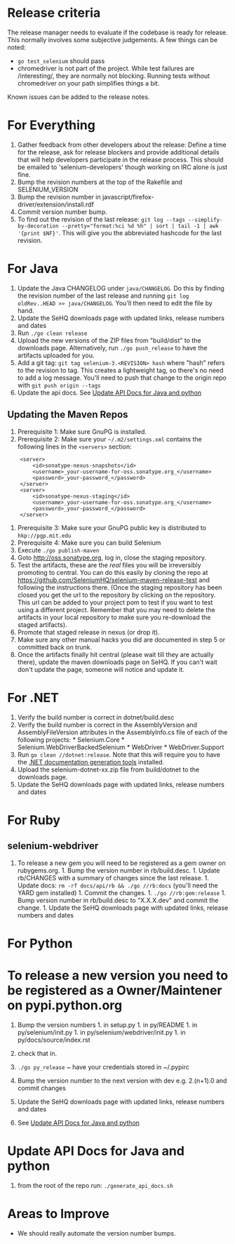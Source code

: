 

# Release criteria

The release manager needs to evaluate if the codebase is ready for release. This normally involves some subjective judgements. A few things can be noted:

  * `go test_selenium` should pass
  * chromedriver is not part of the project. While test failures are /interesting/, they are normally not blocking. Running tests without chromedriver on your path simplifies things a bit.

Known issues can be added to the release notes.

# For Everything

  1. Gather feedback from other developers about the release: Define a time for the release, ask for release blockers and provide additional details that will help developers participate in the release process. This should be emailed to  'selenium-developers' though working on IRC alone is just fine.
  1. Bump the revision numbers at the top of the Rakefile and SELENIUM_VERSION
  1. Bump the revision number in javascript/firefox-driver/extension/install.rdf
  1. Commit version number bump.
  1. To find out the revision of the last release: `git log --tags --simplify-by-decoration --pretty="format:%ci %d %h" | sort | tail -1 | awk '{print $NF}'`. This will give you the abbreviated hashcode for the last revision.

# For Java

  1. Update the Java CHANGELOG under `java/CHANGELOG`. Do this by finding the revision number of the last release and running `git log oldRev..HEAD >> java/CHANGELOG`. You'll then need to edit the file by hand.
  1. Update the SeHQ downloads page with updated links, release numbers and dates
  1. Run `./go clean release`
  1. Upload the new versions of the ZIP files from "build/dist" to the downloads page. Alternatively, run `./go push_release` to have the artifacts uploaded for you.
  1. Add a git tag: `git tag selenium-3.<REVISION> hash` where "hash" refers to the revision to tag. This creates a lightweight tag, so there's no need to add a log message. You'll need to push that change to the origin repo with `git push origin --tags`
  1. Update the api docs. See [Update API Docs for Java and python](#update-api-docs-for-java-and-python)



## Updating the Maven Repos

  1. Prerequisite 1: Make sure GnuPG is installed.
  1. Prerequisite 2: Make sure your `~/.m2/settings.xml` contains the following lines in the `<servers>` section:
```
    <server>
        <id>sonatype-nexus-snapshots</id>
        <username>_your-username-for-oss.sonatype.org_</username>
        <password>_your-password_</password>
    </server>
    <server>
        <id>sonatype-nexus-staging</id>
        <username>_your-username-for-oss.sonatype.org_</username>
        <password>_your-password_</password>
    </server>
```
  1. Prerequisite 3: Make sure your GnuPG public key is distributed to `hkp://pgp.mit.edu`
  1. Prerequisite 4: Make sure you can build Selenium
  1. Execute `./go publish-maven`
  1. Goto http://oss.sonatype.org, log in, close the staging repository.
  1. Test the artifacts, these are the _real_ files you will be irreversibly promoting to central. You can do this easily by cloning the repo at https://github.com/SeleniumHQ/selenium-maven-release-test and following the instructions there. (Once the staging repository has been closed you get the url to the repository by clicking on the repository. This url can be added to your project pom to test if you want to test using a different project. Remember that you may need to delete the artifacts in your local repository to make sure you re-download the staged artifacts).
  1. Promote that staged release in nexus (or drop it).
  1. Make sure any other manual hacks you did are documented in step 5 or committed back on trunk.
  1. Once the artifacts finally hit central (please wait till they are actually there), update the maven downloads page on SeHQ. If you can't wait don't update the page, someone will notice and update it.

# For .NET

  1. Verify the build number is correct in dotnet/build.desc
  1. Verify the build number is correct in the AssemblyVersion and AssemblyFileVersion attributes in the AssemblyInfo.cs file of each of the following projects:
    * Selenium.Core
    * Selenium.WebDriverBackedSelenium
    * WebDriver
    * WebDriver.Support
  1. Run `go clean //dotnet:release`. Note that this will require you to have the [.NET documentation generation tools](http://shfb.codeplex.com) installed.
  1. Upload the selenium-dotnet-xx.zip file from build/dotnet to the downloads page.
  1. Update the SeHQ downloads page with updated links, release numbers and dates

# For Ruby

## selenium-webdriver

  1. To release a new gem you will need to be registered as a gem owner on rubygems.org.
    1. Bump the version number in rb/build.desc.
    1. Update rb/CHANGES with a summary of changes since the last release.
    1. Update docs: `rm -rf docs/api/rb && ./go //rb:docs` (you'll need the YARD gem installed)
    1. Commit the changes.
    1. `./go //rb:gem:release`
    1. Bump version number in rb/build.desc to "X.X.X.dev" and commit the change.
    1. Update the SeHQ downloads page with updated links, release numbers and dates

# For Python
# To release a new version you need to be registered as a Owner/Maintener on pypi.python.org
  1. Bump the version numbers
    1. in setup.py
    1. in py/README
    1. in py/selenium/init.py
    1. in py/selenium/webdriver/init.py
    1. in py/docs/source/index.rst

  1. check that in.
  1. `./go py_release` ~ have your credentials stored in ~/.pypirc
  1. Bump the version number to the next version with dev e.g. 2.(n+1).0 and commit changes
  1. Update the SeHQ downloads page with updated links, release numbers and dates
  1. See [Update API Docs for Java and python](#update-api-docs-for-java-and-python)

# Update API Docs for Java and python

  1. from the root of the repo run: `./generate_api_docs.sh`

# Areas to Improve

  * We should really automate the version number bumps.